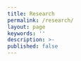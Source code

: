 ```yaml
---
title: Research
permalink: /research/
layout: page
keywords: ''
description: >- 
published: false
---
```

